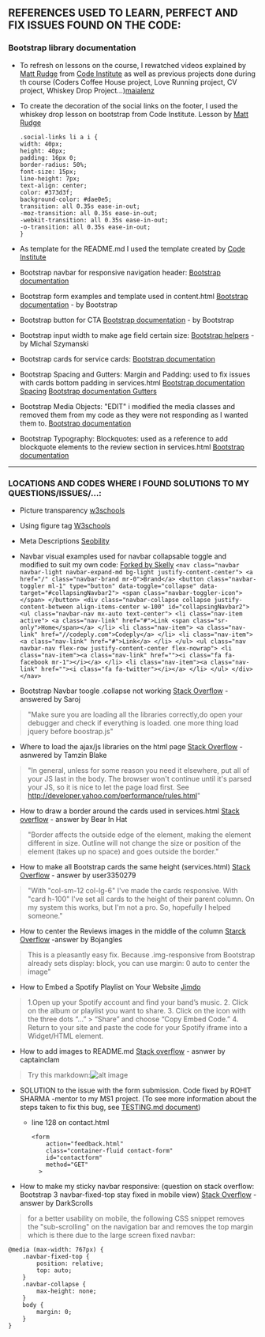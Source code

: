 ## REFERENCES USED TO LEARN, PERFECT AND FIX ISSUES FOUND ON THE CODE: 

### Bootstrap library documentation

- To refresh on lessons on the course, I rewatched videos explained by [Matt Rudge](https://github.com/lechien73) from [Code Institute](https://codeinstitute.net/) as well as previous projects done during th course (Coders Coffee House project, Love Running project, CV project, Whiskey Drop Project...)[maialenz](https://github.com/maialenz/Bootstrap-lesson-walkthrough/blob/master/)

- To create the decoration of the social links on the footer, I used the whiskey drop lesson on bootstrap from Code Institute. Lesson by [Matt Rudge](https://github.com/lechien73)
    ``` 
    .social-links li a i {
    width: 40px;
    height: 40px;
    padding: 16px 0;
    border-radius: 50%;
    font-size: 15px;
    line-height: 7px;
    text-align: center;
    color: #373d3f;
    background-color: #dae0e5;
    transition: all 0.35s ease-in-out;
    -moz-transition: all 0.35s ease-in-out;
    -webkit-transition: all 0.35s ease-in-out;
    -o-transition: all 0.35s ease-in-out;
    }
    ```
    
- As template for the README.md I used the template created by [Code Institute](https://github.com/Code-Institute-Solutions/SampleREADME#)

- Bootstrap navbar for responsive navigation header:
[Bootstrap documentation](https://getbootstrap.com/docs/4.0/components/navbar/#placement)

- Bootstrap form examples and template used in content.html
[Bootstrap documentation](https://getbootstrap.com/docs/4.0/components/forms/) - by Bootstrap

- Bootstrap button for CTA 
[Bootstrap documentation](https://getbootstrap.com/docs/4.0/components/buttons/) - by Bootstrap

- Bootstrap input width to make age field certain size:
[Bootstrap helpers](https://mdbootstrap.com/snippets/jquery/ascensus/143796) - by Michal Szymanski

- Bootstrap cards for service cards:
[Bootstrap documentation](https://getbootstrap.com/docs/4.0/components/card/)

- Bootstrap Spacing and Gutters: Margin and Padding: used to fix issues with cards bottom padding in services.html
[Bootstrap documentation Spacing](https://getbootstrap.com/docs/5.0/utilities/spacing/)
[Bootstrap documentation Gutters](https://getbootstrap.com/docs/5.0/layout/gutters/)

- Bootstrap Media Objects: "EDIT" i modified the media classes and removed them from my code as they were not responding as I wanted them to.
[Bootstrap documentation](https://getbootstrap.com/docs/4.0/layout/media-object/)

- Bootstrap Typography: Blockquotes: used as a reference to add blockquote elements to the review section in services.html
[Bootstrap documentation](https://getbootstrap.com/docs/5.0/content/typography/#blockquotes)


---

### LOCATIONS AND CODES WHERE I FOUND SOLUTIONS TO MY QUESTIONS/ISSUES/...:

- Picture transparency
[w3schools](https://www.w3schools.com/css/css_image_transparency.asp)

- Using figure tag
[W3schools](https://www.w3schools.com/tags/tag_figure.asp)

- Meta Descriptions 
[Seobility](https://www.seobility.net/en/wiki/Meta_Description?utm_source=google&utm_medium=cpc&utm_campaign=wiki_en&utm_term={meta%20description}&utm_content=lp_meta_description&gclid=CjwKCAjwjbCDBhAwEiwAiudBy-epL2rpkLLDqJb88jp65G95F3nlQOuhmnIzONLDApkr03Q6_vQu3BoCpDoQAvD_BwE)

- Navbar visual examples used for navbar collapsable toggle and modified to suit my own code:
[Forked by Skelly](https://www.codeply.com/go/kTGlK9Axdk)
        ```
        <nav class="navbar navbar-light navbar-expand-md bg-light justify-content-center">
            <a href="/" class="navbar-brand mr-0">Brand</a>
            <button class="navbar-toggler ml-1" type="button" data-toggle="collapse" data-target="#collapsingNavbar2">
                <span class="navbar-toggler-icon"></span>
            </button>
            <div class="navbar-collapse collapse justify-content-between align-items-center w-100" id="collapsingNavbar2">
                <ul class="navbar-nav mx-auto text-center">
                    <li class="nav-item active">
                        <a class="nav-link" href="#">Link <span class="sr-only">Home</span></a>
                    </li>
                    <li class="nav-item">
                        <a class="nav-link" href="//codeply.com">Codeply</a>
                    </li>
                    <li class="nav-item">
                        <a class="nav-link" href="#">Link</a>
                    </li>
                </ul>
                <ul class="nav navbar-nav flex-row justify-content-center flex-nowrap">
                    <li class="nav-item"><a class="nav-link" href=""><i class="fa fa-facebook mr-1"></i></a> </li>
                    <li class="nav-item"><a class="nav-link" href=""><i class="fa fa-twitter"></i></a> </li>
                </ul>
            </div>
        </nav>
        ```

- Bootstrap Navbar toogle .collapse not working
[Stack Overflow](https://stackoverflow.com/questions/41497826/bootstrap-toggle-collapse-not-working) - answered by Saroj
> "Make sure you are loading all the libraries correctly,do open your debugger and check if everything is loaded. one more thing load jquery before boostrap.js"

- Where to load the ajax/js libraries on the html page
[Stack Overflow](https://stackoverflow.com/questions/7669996/where-is-the-best-place-to-put-javascript-ajax-in-a-document) - asnwered by Tamzin Blake
> "In general, unless for some reason you need it elsewhere, put all of your JS last in the body. The browser won't continue until it's parsed your JS, so it is nice to let the page load first. See http://developer.yahoo.com/performance/rules.html"

- How to draw a border around the cards used in services.html
[Stack overflow](https://stackoverflow.com/questions/9102900/css-outside-border) - answer by Bear In Hat
> "Border affects the outside edge of the element, making the element different in size. Outline will not change the size or position of the element (takes up no space) and goes outside the border." 

- How to make all Bootstrap cards the same height (services.html)
[Stack Overflow](https://stackoverflow.com/questions/35868756/how-to-make-bootstrap-4-cards-the-same-height-in-card-columns#:~:text=You%20can%20apply%20the%20class,which%20stands%20for%20height%20100%25.&text=UPDATE%3A%20In%20Bootstrap%204%2C%20flexbox,will%20fill%20to%20full%20height.) - answer by user3350279 
> "With "col-sm-12 col-lg-6" I've made the cards responsive. With "card h-100" I've set all cards to the height of their parent column. On my system this works, but I'm not a pro. So, hopefully I helped someone."

- How to center the Reviews images in the middle of the column
[Starck Overflow](https://stackoverflow.com/questions/18462808/responsive-image-align-center-bootstrap-3) -answer by Bojangles
> This is a pleasantly easy fix. Because .img-responsive from Bootstrap already sets display: block, you can use margin: 0 auto to center the image"

- How to Embed a Spotify Playlist on Your Website
[Jimdo](https://www.jimdo.com/blog/embed-spotify-playlist-on-website/)
> 1.Open up your Spotify account and find your band’s music.
> 2. Click on the album or playlist you want to share.
> 3. Click on the icon with the three dots “…” > “Share” and choose “Copy Embed Code.” 
> 4. Return to your site and paste the code for your Spotify iframe into a Widget/HTML element. 

- How to add images to README.md 
[Stack overflow](https://stackoverflow.com/questions/14494747/how-to-add-images-to-readme-md-on-github) - asnwer by captainclam
> Try this markdown:![alt image](http://url/to/img.png)

- SOLUTION to the issue with the form submission. Code fixed by ROHIT SHARMA -mentor to my MS1 project. (To see more information about the steps taken to fix this bug, see [TESTING.md document](TESTING.md))
    - line 128 on contact.html
        ```
        <form
            action="feedback.html"
            class="container-fluid contact-form"
            id="contactform"
            method="GET"
          >
        ```

- How to make my sticky navbar responsive: (question on stack overflow: Bootstrap 3 navbar-fixed-top stay fixed in mobile view)
[Stack Overflow](https://stackoverflow.com/questions/18264944/bootstrap-3-navbar-fixed-top-stay-fixed-in-mobile-view) - answer by DarkScrolls
> for a better usability on mobile, the following CSS snippet removes the "sub-scrolling" on the navigation bar and removes the top margin which is there due to the large screen fixed navbar:
```
@media (max-width: 767px) {
    .navbar-fixed-top {
        position: relative;
        top: auto;
    }
    .navbar-collapse {
        max-height: none;
    }
    body {
        margin: 0;
    }
}
```

